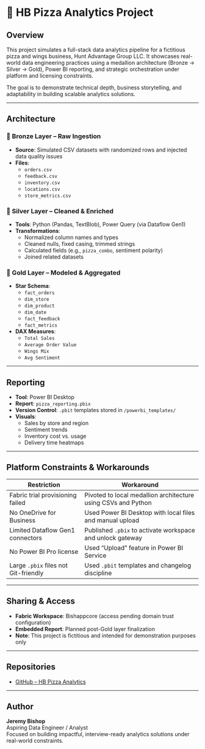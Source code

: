 # 🍕 HB Pizza Analytics Project

## Overview

This project simulates a full-stack data analytics pipeline for a fictitious pizza and wings business, Hunt Advantage Group LLC. It showcases real-world data engineering practices using a medallion architecture (Bronze → Silver → Gold), Power BI reporting, and strategic orchestration under platform and licensing constraints.

The goal is to demonstrate technical depth, business storytelling, and adaptability in building scalable analytics solutions.

---

## Architecture

### 🥉 Bronze Layer – Raw Ingestion
- **Source**: Simulated CSV datasets with randomized rows and injected data quality issues
- **Files**:
  - `orders.csv`
  - `feedback.csv`
  - `inventory.csv`
  - `locations.csv`
  - `store_metrics.csv`

### 🥈 Silver Layer – Cleaned & Enriched
- **Tools**: Python (Pandas, TextBlob), Power Query (via Dataflow Gen1)
- **Transformations**:
  - Normalized column names and types
  - Cleaned nulls, fixed casing, trimmed strings
  - Calculated fields (e.g., `pizza_combo`, sentiment polarity)
  - Joined related datasets

### 🥇 Gold Layer – Modeled & Aggregated
- **Star Schema**:
  - `fact_orders`
  - `dim_store`
  - `dim_product`
  - `dim_date`
  - `fact_feedback`
  - `fact_metrics`
- **DAX Measures**:
  - `Total Sales`
  - `Average Order Value`
  - `Wings Mix`
  - `Avg Sentiment`

---

## Reporting

- **Tool**: Power BI Desktop
- **Report**: `pizza_reporting.pbix`
- **Version Control**: `.pbit` templates stored in `/powerbi_templates/`
- **Visuals**:
  - Sales by store and region
  - Sentiment trends
  - Inventory cost vs. usage
  - Delivery time heatmaps

---

## Platform Constraints & Workarounds

| Restriction | Workaround |
|------------|------------|
| Fabric trial provisioning failed | Pivoted to local medallion architecture using CSVs and Python |
| No OneDrive for Business | Used Power BI Desktop with local files and manual upload |
| Limited Dataflow Gen1 connectors | Published `.pbix` to activate workspace and unlock gateway |
| No Power BI Pro license | Used “Upload” feature in Power BI Service |
| Large `.pbix` files not Git-friendly | Used `.pbit` templates and changelog discipline |

---

## Sharing & Access

- **Fabric Workspace**: Bishappcore (access pending domain trust configuration)
- **Embedded Report**: Planned post-Gold layer finalization
- **Note**: This project is fictitious and intended for demonstration purposes only

---

## Repositories

- [GitHub – HB Pizza Analytics](https://github.com/jkbishop8/hbpizza)

---

## Author

**Jeremy Bishop**  
Aspiring Data Engineer / Analyst  
Focused on building impactful, interview-ready analytics solutions under real-world constraints.

